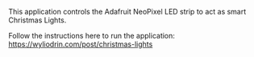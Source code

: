 This application controls the Adafruit NeoPixel LED strip to act as smart Christmas Lights.

Follow the instructions here to run the application: https://wyliodrin.com/post/christmas-lights